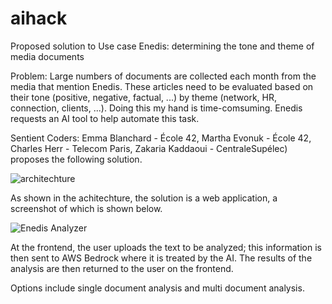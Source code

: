 # aihack

Proposed solution to Use case Enedis: determining the tone and theme of media documents

Problem: Large numbers of documents are collected each month from the media that mention Enedis. These articles need to be evaluated based on their tone (positive, negative, factual, ...) by theme (network, HR, connection, clients, ...). Doing this my hand is time-comsuming. Enedis requests an AI tool to help automate this task.

Sentient Coders: Emma Blanchard - École 42, Martha Evonuk - École 42, Charles Herr - Telecom Paris, Zakaria Kaddaoui - CentraleSupélec) proposes the following solution.

![architechture](https://github.com/user-attachments/assets/4594bd5c-a8c2-41ec-8670-bdf8a78d21e5)

As shown in the achitechture, the solution is a web application, a screenshot of which is shown below.

![Enedis Analyzer](https://github.com/user-attachments/assets/4ebfac47-3673-42a6-b894-61e5eae01a1b)

At the frontend, the user uploads the text to be analyzed; this information is then sent to AWS Bedrock where it is treated by the AI. The results of the analysis are then returned to the user on the frontend.

Options include single document analysis and multi document analysis.
